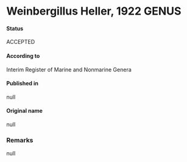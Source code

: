 Weinbergillus Heller, 1922 GENUS
=======

#### Status
ACCEPTED

#### According to
Interim Register of Marine and Nonmarine Genera

#### Published in
null

#### Original name
null

### Remarks
null